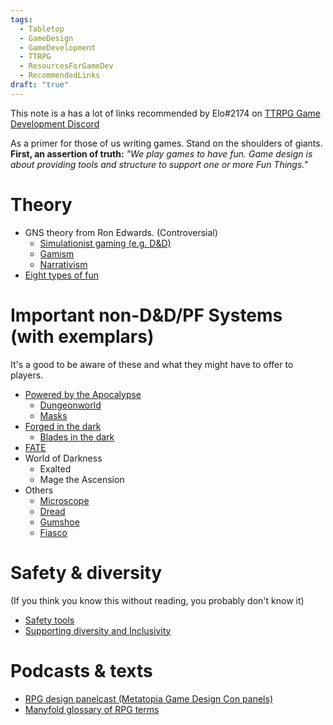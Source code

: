 ```yaml
---
tags:
  - Tabletop
  - GameDesign
  - GameDevelopment
  - TTRPG
  - ResourcesForGameDev
  - RecommendedLinks
draft: "true"
---
```

This note is a has a lot of links recommended by Elo#2174 on [TTRPG Game Development Discord](https://discord.gg/P5DBT9cZ)

As a primer for those of us writing games. Stand on the shoulders of giants. **First, an assertion of truth:** _"We play games to have fun. Game design is about providing tools and structure to support one or more Fun Things."_

# Theory
- GNS theory from Ron Edwards. (Controversial)
    - [Simulationist gaming (e.g. D&D)](http://www.indie-rpgs.com/articles/15/ "http://www.indie-rpgs.com/articles/15/")
    - [Gamism](http://www.indie-rpgs.com/articles/21/ "http://www.indie-rpgs.com/articles/21/")
    - [Narrativism](http://www.indie-rpgs.com/_articles/narr_essay.html "http://www.indie-rpgs.com/_articles/narr_essay.html")
- [Eight types of fun](https://gnomestew.com/the-eight-types-of-fun/ "https://gnomestew.com/the-eight-types-of-fun/")

# Important non-D&D/PF Systems (with exemplars)
It's a good to be aware of these and what they might have to offer to players.

- [Powered by the Apocalypse](https://cannibalhalflinggaming.com/2016/12/14/level-one-wonk-a-novices-guide-to-powered-by-the-apocalypse/ "https://cannibalhalflinggaming.com/2016/12/14/level-one-wonk-a-novices-guide-to-powered-by-the-apocalypse/")
    - [Dungeonworld](https://www.dungeonworldsrd.com/ "https://www.dungeonworldsrd.com/")
    - [Masks](https://magpiegames.com/pages/masks "https://magpiegames.com/pages/masks")
- [Forged in the dark](http://ponderingsongames.com/2018/10/03/unified-theory-of-blades-in-the-dark/ "http://ponderingsongames.com/2018/10/03/unified-theory-of-blades-in-the-dark/")
    - [Blades in the dark](https://bladesinthedark.com/basics "https://bladesinthedark.com/basics")
- [FATE](https://fate-srd.com/ "https://fate-srd.com/")
- World of Darkness
    -   Exalted
    -   Mage the Ascension
-   Others
    - [Microscope](https://www.lamemage.com/microscope/ "https://www.lamemage.com/microscope/")
    - [Dread](https://unpossiblejourneys.com/find-games-to-play/dread/ "https://unpossiblejourneys.com/find-games-to-play/dread/")
    - [Gumshoe](https://pelgranepress.com/2018/02/14/gumshoe/ "https://pelgranepress.com/2018/02/14/gumshoe/")
    - [Fiasco](https://bullypulpitgames.com/games/fiasco/ "https://bullypulpitgames.com/games/fiasco/")

# Safety & diversity
(If you think you know this without reading, you probably don't know it)
- [Safety tools](https://houndsandjackals.ca/psychological-safety-tools/ "https://houndsandjackals.ca/psychological-safety-tools/")
- [Supporting diversity and Inclusivity ](https://stonemaiergames.com/inclusion-diversity-and-representation-in-board-games-and-beyond-guest-post-by-elizabeth-hargrave/ "https://stonemaiergames.com/inclusion-diversity-and-representation-in-board-games-and-beyond-guest-post-by-elizabeth-hargrave/")

# Podcasts & texts
- [RPG design panelcast (Metatopia Game Design Con panels)](https://open.spotify.com/show/54DMPpGqjV738Ip73NqYtO?si=f5874b1cf5334068 "https://open.spotify.com/show/54DMPpGqjV738Ip73NqYtO?si=f5874b1cf5334068")
- [Manyfold glossary of RPG terms](https://www.drivethrurpg.com/product/385454/Manyfold?src=newest "https://www.drivethrurpg.com/product/385454/Manyfold?src=newest")